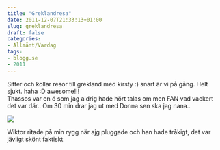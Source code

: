 ```yaml
---
title: "Greklandresa"
date: 2011-12-07T21:33:13+01:00
slug: greklandresa
draft: false
categories:
- Allmänt/Vardag
tags:
- blogg.se
- 2011
---
```

Sitter och kollar resor till grekland med kirsty :) snart är vi på gång. Helt sjukt. haha :D awesome!!!  
Thassos var en ö som jag aldrig hade hört talas om men FAN vad vackert det var där.. Om 30 min drar jag ut med Donna sen ska jag nana..  
  
![](/assets/images/blogg.se/wp_001949_178240562.jpg)  
  
  
Wiktor ritade på min rygg när ajg pluggade och han hade tråkigt, det var jävligt skönt faktiskt